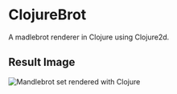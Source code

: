 # ClojureBrot
 A madlebrot renderer in Clojure using Clojure2d.
## Result Image
![Mandlebrot set rendered with Clojure](https://imgur.com/cJLgbqe)

